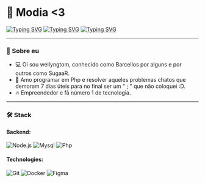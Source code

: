# 👋 Modia <3

[![Typing SVG](https://readme-typing-svg.demolab.com/?font=Poppins&size=32&pause=1000&color=e5e5e5&width=435&lines=Pobre;Calvo;Fudido)](https://git.io/typing-svg)
[![Typing SVG](https://readme-typing-svg.demolab.com/?font=Poppins&size=32&pause=1000&color=e5e5e5&width=435&lines=Calvo;Pobre;Fudido)](https://git.io/typing-svg)
[![Typing SVG](https://readme-typing-svg.demolab.com/?font=Poppins&size=32&pause=1000&color=e5e5e5&width=435&lines=Fudido;Calvo;Pobre)](https://git.io/typing-svg)

---

### 🌟 Sobre eu
- 💻 Oi sou wellyngtom, conhecido como Barcellos por alguns e por outros como SugaaR.
- 🚀 Amo programar em Php e resolver aqueles problemas chatos que demoram 7 dias úteis para no final ser um " ; " que não coloquei :D.
- 🔥 Empreendedor e fã número 1 de tecnologia.

---

### 🛠️ Stack

#### **Backend:**
![Node.js](https://img.shields.io/badge/-Node.js-339933?style=flat-square&logo=node.js&logoColor=white)
![Mysql](https://img.shields.io/badge/-Mysql-f9ff4a?style=flat-square&logo=mysql&logoColor=000)
![Php](https://img.shields.io/badge/-PHP-110af2?style=flat-square&logo=Php&logoColor=fff)

#### **Technologies:**
![Git](https://img.shields.io/badge/-Git-F05032?style=flat-square&logo=git&logoColor=white)
![Docker](https://img.shields.io/badge/-Docker-2496ED?style=flat-square&logo=docker&logoColor=white)
![Figma](https://img.shields.io/badge/-Figma-F24E1E?style=flat-square&logo=figma&logoColor=white)

